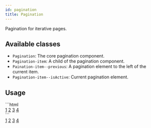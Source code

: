 ```yaml
---
id: pagination
title: Pagination
---
```


<a class="SourceView-page" href="https://github.com/aptuitiv/cacao/blob/master/src/css/components/pagination/pagination.css"></a>

Pagination for iterative pages.

## Available classes

* `Pagination`: The core pagination component.
* `Pagination-item`: A child of the pagination component.
* `Paination-item--previous`: A pagination element to the left of the current item.
* `Pagination-item--isActive`: Current pagination element.

## Usage
<div class="CodeSample">
<!--DOCUSAURUS_CODE_TABS-->
<!--HTML-->
```html
<div class="Pagination">
  <a href="#" class="Pagination-item">1</a>
  <a href="#" class="Pagination-item">2</a>
  <a href="#" class="Pagination-item Pagination-item--isActive">3</a>
  <a href="#" class="Pagination-item">4</a>
</div>
```
<!--END_DOCUSAURUS_CODE_TABS-->

<div class="Pagination">
  <a href="#" class="Pagination-item">1</a>
  <a href="#" class="Pagination-item">2</a>
  <a href="#" class="Pagination-item Pagination-item--isActive">3</a>
  <a href="#" class="Pagination-item">4</a>
</div>
</div>